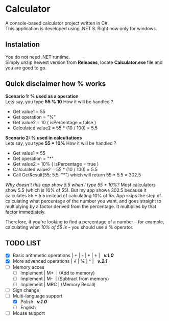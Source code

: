# Calculator
A console-based calculator project written in C#.<br />This application is developed using .NET 8. Right now only for windows.


## Instalation
You do not need .NET runtime.<br />Simply unzip newest version from **Releases**, locate **Calculator.exe** file and you are good to go.

## Quick disclaimer how % works
**Scenario 1: % used as a operation**<br />
Lets say, you type **55 % 10** How it will be handled ?
- Get value1 = 55
- Get operation = "%"
- Get value2 = 10 ( isPercentage = false )
- Calculated value2 = 55 * (10 / 100) = 5.5

**Scenario 2: % used in calcultations**<br />
Lets say, you type **55 * 10%** How it will be handled ?
- Get value1 = 55
- Get operation = "*"
- Get value2 = 10% ( isPercentage = true )
- Calculated value2 = 55 * (10 / 100) = 5.5
- Call GetResult(55; 5.5, "*") which will return 55 * 5.5 = 302.5

_Why doesn't this app show 5.5 when I type 55 * 10%?_ Most calculators show 5.5 (which is 10% of 55). But my app shows 302.5 because it calculates 55 * 5.5 instead of calculating 10% of 55. App skips the step of calculating what percentage of the number you want, and goes straight to multiplying by a factor derived from the percentage. It multiplies by that factor immediately. 

Therefore, if you're looking to find a percentage of a number – for example, calculating what _10% of 55 is_ – you should use a % operator.


## TODO LIST

- [x] Basic arithmetic operations | + | - | * | ÷ |&nbsp;&nbsp; ***v.1.0***
- [x] More advenced operations | √ | % | ^ |&nbsp;&nbsp; ***v.2.1***
- [ ] Memory acces 
    - [ ] Implement | M+&nbsp; | (Add to memory)
    - [ ] Implement | M-&nbsp; | (Subtract from memory)
    - [ ] Implement | MRC | (Memory Recall)
- [ ] Sign change 
- [ ] Multi-language support 
    - [x] Polish&nbsp;&nbsp; ***v.1.0***
    - [ ] English
- [ ] Mouse support